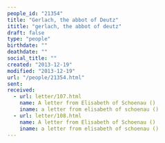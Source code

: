```yaml
---
people_id: "21354"
title: "Gerlach, the abbot of Deutz"
ititle: "gerlach, the abbot of deutz"
draft: false
type: "people"
birthdate: ""
deathdate: ""
social_title: ""
created: "2013-12-19"
modified: "2013-12-19"
url: "/people/21354.html"
sent:
received:
  - url: letter/107.html
    name: A letter from Elisabeth of Schoenau ()
    iname: a letter from elisabeth of schoenau ()
  - url: letter/108.html
    name: A letter from Elisabeth of Schoenau ()
    iname: a letter from elisabeth of schoenau ()
---
```

